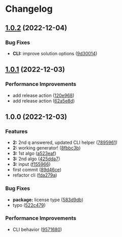 # Changelog

## [1.0.2](https://github.com/followynne/advent-code-2022/compare/v1.0.1...v1.0.2) (2022-12-04)


### Bug Fixes

* **CLI:** improve solution options ([9d30014](https://github.com/followynne/advent-code-2022/commit/9d3001450c30a8caaac34566e8f3b7dd8fb25f78))

## [1.0.1](https://github.com/followynne/advent-code-2022/compare/v1.0.0...v1.0.1) (2022-12-03)


### Performance Improvements

* add release action ([120e968](https://github.com/followynne/advent-code-2022/commit/120e96872731e13f014a71d4e9e4b31011fc8686))
* add release action ([62a5e8d](https://github.com/followynne/advent-code-2022/commit/62a5e8d217c3ad2c871dae3db7e106560e8dc8e2))

## 1.0.0 (2022-12-03)


### Features

* **2:** 2nd q answered, updated CLI helper ([7895961](https://github.com/followynne/advent-code-2022/commit/78959612318ee2cd0f9a305bea0511fdf079165a))
* **2:** working generator! ([8fbbc3b](https://github.com/followynne/advent-code-2022/commit/8fbbc3b552df59c570e197d1e09efc9c45dd0d34))
* **3:** 1st algo ([a523eaf](https://github.com/followynne/advent-code-2022/commit/a523eafd67af6b9396565bc792c86b79b6efdf43))
* **3:** 2nd algo ([425dda7](https://github.com/followynne/advent-code-2022/commit/425dda7e5570f7eb34eb641101bbbde1996d208f))
* **3:** input ([f155966](https://github.com/followynne/advent-code-2022/commit/f155966042bdafebb6b42445c8e1cc5f0e078690))
* first commit ([89d46ce](https://github.com/followynne/advent-code-2022/commit/89d46ce86d2c4546ddd0702020701fa285b989b0))
* refactor cli ([fda279a](https://github.com/followynne/advent-code-2022/commit/fda279aa7721c476cb4da79c6b2c2da436204245))


### Bug Fixes

* **package:** license type ([583d9db](https://github.com/followynne/advent-code-2022/commit/583d9db3cb4b89ef8a736506bf3653b200baf4b6))
* typo ([522c479](https://github.com/followynne/advent-code-2022/commit/522c4793702e049b99aba112706d12f419e45f8d))


### Performance Improvements

* CLI behavior ([9571680](https://github.com/followynne/advent-code-2022/commit/9571680796cfb0f80aa020759e2525fe19af34b2))

